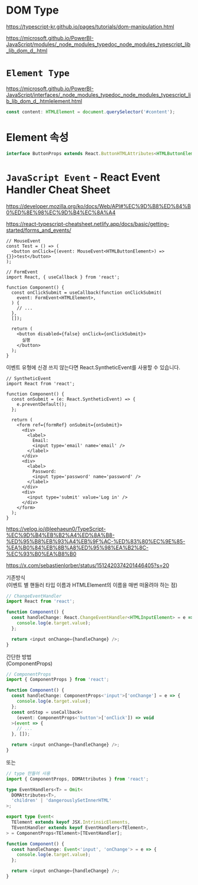 # DOM Type

https://typescript-kr.github.io/pages/tutorials/dom-manipulation.html

https://microsoft.github.io/PowerBI-JavaScript/modules/_node_modules_typedoc_node_modules_typescript_lib_lib_dom_d_.html

# `Element Type`

https://microsoft.github.io/PowerBI-JavaScript/interfaces/_node_modules_typedoc_node_modules_typescript_lib_lib_dom_d_.htmlelement.html

```typescript
const content: HTMLElement = document.querySelector('#content');
```

# Element 속성

```typescript
interface ButtonProps extends React.ButtonHTMLAttributes<HTMLButtonElement> {}
```

# `JavaScript Event` - React Event Handler Cheat Sheet

https://developer.mozilla.org/ko/docs/Web/API#%EC%9D%B8%ED%84%B0%ED%8E%98%EC%9D%B4%EC%8A%A4

https://react-typescript-cheatsheet.netlify.app/docs/basic/getting-started/forms_and_events/

```tsx
// MouseEvent
const Test = () => (
  <button onClick={(event: MouseEvent<HTMLButtonElement>) => {}}>test</button>
);
```

```tsx
// FormEvent
import React, { useCallback } from 'react';

function Component() {
  const onClickSubmit = useCallback(function onClickSubmit(
    event: FormEvent<HTMLElement>,
  ) {
    // ...
  },
  []);

  return (
    <button disabled={false} onClick={onClickSubmit}>
      실행
    </button>
  );
}
```

이벤트 유형에 신경 쓰지 않는다면 React.SyntheticEvent를 사용할 수 있습니다.

```tsx
// SyntheticEvent
import React from 'react';

function Component() {
  const onSubmit = (e: React.SyntheticEvent) => {
    e.preventDefault();
  };

  return (
    <form ref={formRef} onSubmit={onSubmit}>
      <div>
        <label>
          Email:
          <input type='email' name='email' />
        </label>
      </div>
      <div>
        <label>
          Password:
          <input type='password' name='password' />
        </label>
      </div>
      <div>
        <input type='submit' value='Log in' />
      </div>
    </form>
  );
}
```

https://velog.io/@leehaeun0/TypeScript-%EC%9D%B4%EB%B2%A4%ED%8A%B8-%ED%95%B8%EB%93%A4%EB%9F%AC-%ED%83%80%EC%9E%85-%EA%B0%84%EB%8B%A8%ED%95%98%EA%B2%8C-%EC%93%B0%EA%B8%B0

https://x.com/sebastienlorber/status/1512420374201446405?s=20

기존방식  
(이벤트 별 핸들러 타입 이름과 HTMLElement의 이름을 매번 떠올려야 하는 점)

```typescript
// ChangeEventHandler
import React from 'react';

function Component() {
  const handleChange: React.ChangeEventHandler<HTMLInputElement> = e => {
    console.log(e.target.value);
  };

  return <input onChange={handleChange} />;
}
```

간단한 방법  
(ComponentProps)

```typescript
// ComponentProps
import { ComponentProps } from 'react';

function Component() {
  const handleChange: ComponentProps<'input'>['onChange'] = e => {
    console.log(e.target.value);
  };
  const onStop = useCallback<
    (event: ComponentProps<'button'>['onClick']) => void
  >(event => {
    // ...
  }, []);

  return <input onChange={handleChange} />;
}
```

또는

```typescript
// type 만들어 사용
import { ComponentProps, DOMAttributes } from 'react';

type EventHandlers<T> = Omit<
  DOMAttributes<T>,
  'children' | 'dangerouslySetInnerHTML'
>;

export type Event<
  TElement extends keyof JSX.IntrinsicElements,
  TEventHandler extends keyof EventHandlers<TElement>,
> = ComponentProps<TElement>[TEventHandler];

function Component() {
  const handleChange: Event<'input', 'onChange'> = e => {
    console.log(e.target.value);
  };

  return <input onChange={handleChange} />;
}
```
